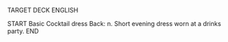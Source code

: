 TARGET DECK
ENGLISH

START
Basic
Cocktail dress
Back: n. Short evening dress worn at a drinks party.
END
